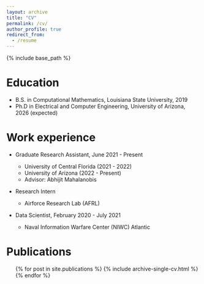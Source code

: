 ```yaml
---
layout: archive
title: "CV"
permalink: /cv/
author_profile: true
redirect_from:
  - /resume
---
```


{% include base_path %}

Education
======
* B.S. in Computational Mathematics, Louisiana State University, 2019
* Ph.D in Electrical and Computer Engineering, University of Arizona, 2026 (expected)

Work experience
======
* Graduate Research Assistant, June 2021 - Present
  * University of Central Florida (2021 - 2022)
  * University of Arizona (2022 - Present)
  * Advisor: Abhijit Mahalanobis

* Research Intern
  * Airforce Research Lab (AFRL)

* Data Scientist, February 2020 - July 2021
  * Naval Information Warfare Center (NIWC) Atlantic

Publications
======
  <ul>{% for post in site.publications %}
    {% include archive-single-cv.html %}
  {% endfor %}</ul>